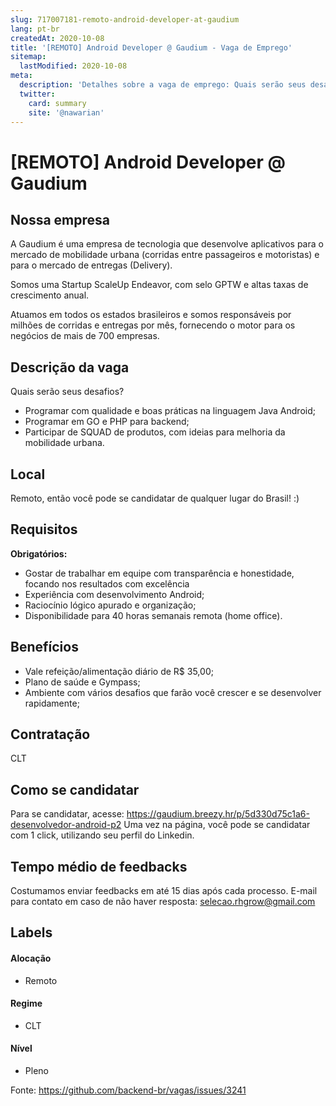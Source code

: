 ```yaml
---
slug: 717007181-remoto-android-developer-at-gaudium
lang: pt-br
createdAt: 2020-10-08
title: '[REMOTO] Android Developer @ Gaudium - Vaga de Emprego'
sitemap:
  lastModified: 2020-10-08
meta:
  description: 'Detalhes sobre a vaga de emprego: Quais serão seus desafios? - Programar com qualidade e boas práticas na linguagem Java Android; - Programar em GO e PHP para backend; - Participar de SQUAD de produtos, com ideias para melhoria da mobilidade urbana.'
  twitter:
    card: summary
    site: '@nawarian'
---
```


# [REMOTO] Android Developer @ Gaudium

## Nossa empresa

A Gaudium é uma empresa de tecnologia que desenvolve aplicativos para o mercado de mobilidade urbana (corridas entre passageiros e motoristas) e para o mercado de entregas (Delivery).

Somos uma Startup ScaleUp Endeavor, com selo GPTW e altas taxas de crescimento anual.

Atuamos em todos os estados brasileiros e somos responsáveis por milhões de corridas e entregas por mês, fornecendo o motor para os negócios de mais de 700 empresas.

## Descrição da vaga

Quais serão seus desafios?
- Programar com qualidade e boas práticas na linguagem Java Android;
- Programar em GO e PHP para backend;
- Participar de SQUAD de produtos, com ideias para melhoria da mobilidade urbana.

## Local

Remoto, então você pode se candidatar de qualquer lugar do Brasil! :)

## Requisitos

**Obrigatórios:**
- Gostar de trabalhar em equipe com transparência e honestidade, focando nos resultados com excelência
- Experiência com desenvolvimento Android;
- Raciocínio lógico apurado e organização;
- Disponibilidade para 40 horas semanais remota (home office).

## Benefícios

- Vale refeição/alimentação diário de R$ 35,00;
- Plano de saúde e Gympass;
- Ambiente com vários desafios que farão você crescer e se desenvolver rapidamente;


## Contratação

CLT

## Como se candidatar

Para se candidatar, acesse: https://gaudium.breezy.hr/p/5d330d75c1a6-desenvolvedor-android-p2
Uma vez na página, você pode se candidatar com 1 click, utilizando seu perfil do Linkedin.

## Tempo médio de feedbacks

Costumamos enviar feedbacks em até 15 dias após cada processo.
E-mail para contato em caso de não haver resposta: selecao.rhgrow@gmail.com

## Labels
<!-- retire os labels que não fazem sentido à vaga -->

#### Alocação
- Remoto

#### Regime
- CLT

#### Nível
- Pleno

Fonte: https://github.com/backend-br/vagas/issues/3241